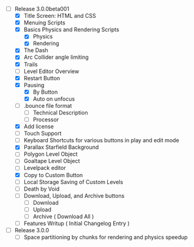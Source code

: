 - [ ] Release 3.0.0beta001
   - [x] Title Screen: HTML and CSS
   - [x] Menuing Scripts
   - [x] Basics Physics and Rendering Scripts
      - [x] Physics
      - [x] Rendering
   - [x] The Dash
   - [x] Arc Collider angle limiting
   - [x] Trails
   - [ ] Level Editor Overview
   - [x] Restart Button
   - [x] Pausing
     - [x] By Button
     - [x] Auto on unfocus
   - [ ] .bounce file format
     - [ ] Technical Description
     - [ ] Processor
   - [x] Add license
   - [ ] Touch Support
   - [ ] Keyboard Shortcuts for various buttons in play and edit mode
   - [x] Parallax Starfield Background
   - [ ] Polygon Level Object
   - [ ] Goaltape Level Object
   - [ ] Levelpack editor
   - [x] Copy to Custom Button
   - [ ] Local Storage Saving of Custom Levels
   - [ ] Death by Void
   - [ ] Download, Upload, and Archive buttons
     - [ ] Download
     - [ ] Upload
     - [ ] Archive ( Download All )
   - [ ] Features Writup ( Initial Changelog Entry )
 - [ ] Release 3.0.0
   - [ ] Space partitioning by chunks for rendering and physics speedup